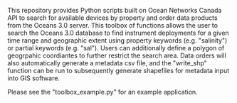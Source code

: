 This repository provides Python scripts built on Ocean Networks Canada API to search for available devices by property and order data products from the Oceans 3.0 server. This toolbox of functions allows the user to search the Oceans 3.0 database to find instrument deployments for a given time range and geographic extent using property keywords (e.g. "salinity") or partial keywords (e.g. "sal"). Users can additionally define a polygon of geogrpahic coordiantes to further restrict the search area. Data orders will also automatically generate a metadata csv file, and the "write_shp" function can be run to subsequently generate shapefiles for metadata input into GIS software. 

Please see the "toolbox_example.py" for an example application.
